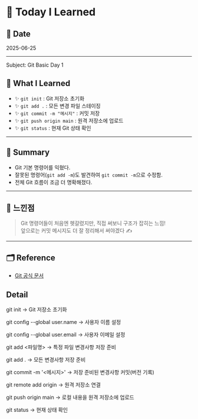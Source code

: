 
# 🌱 Today I Learned

## 📅 Date
2025-06-25

---

Subject: Git Basic Day 1

## 📘 What I Learned

- ✨ `git init` : Git 저장소 초기화
- ✨ `git add .` : 모든 변경 파일 스테이징
- ✨ `git commit -m "메시지"` : 커밋 저장
- ✨ `git push origin main` : 원격 저장소에 업로드
- ✨ `git status` : 현재 Git 상태 확인

---

## 🧠 Summary

- Git 기본 명령어를 익혔다.
- 잘못된 명령어(`git add -m`)도 발견하여 `git commit -m`으로 수정함.
- 전체 Git 흐름이 조금 더 명확해졌다.

---

## 💬 느낀점

> Git 명령어들이 처음엔 헷갈렸지만, 직접 써보니 구조가 잡히는 느낌!  
> 앞으로는 커밋 메시지도 더 잘 정리해서 써야겠다 ✍️

---

## 🗂️ Reference

- [Git 공식 문서](https://git-scm.com/doc)

## Detail

git init
→ Git 저장소 초기화

git config --global user.name
→ 사용자 이름 설정

git config --global user.email
→ 사용자 이메일 설정

git add <파일명>
→ 특정 파일 변경사항 저장 준비

git add .
→ 모든 변경사항 저장 준비

git commit -m '<메시지>'
→ 저장 준비된 변경사항 커밋(버전 기록)

git remote add origin <URL>
→ 원격 저장소 연결

git push origin main
→ 로컬 내용을 원격 저장소에 업로드

git status
→ 현재 상태 확인